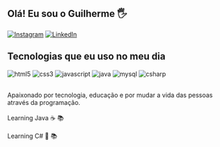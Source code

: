 ## Olá! Eu sou o Guilherme 🖐️

[![Instagram](https://img.shields.io/badge/Instagram-E4405F?style=for-the-badge&logo=instagram&logoColor=white)](https://www.instagram.com/_.guii.rs/)
[![LinkedIn](https://img.shields.io/badge/LinkedIn-0A66C2?style=for-the-badge&logo=linkedin&logoColor=white)](https://www.linkedin.com/in/guilherme-oliveira-258234313/)

## Tecnologias que eu uso no meu dia

<div style="display: inline_block">
  <img align="center" alt="html5" src="https://img.shields.io/badge/HTML5-F16529?style=for-the-badge&logo=html5&logoColor=white" />
  <img align="center" alt="css3" src="https://img.shields.io/badge/CSS3-2965F1?style=for-the-badge&logo=css3&logoColor=white" />
  <img align="center" alt="javascript" src="https://img.shields.io/badge/JavaScript-F7E018?style=for-the-badge&logo=javascript&logoColor=black" />
  <img align="center" alt="java" src="https://img.shields.io/badge/Java-DD4B25?style=for-the-badge&logo=java&logoColor=white" />
  <img align="center" alt="mysql" src="https://img.shields.io/badge/MySQL-00758F?style=for-the-badge&logo=mysql&logoColor=white" />
  <img align="center" alt="csharp" src="https://img.shields.io/badge/C%23-9B4F96?style=for-the-badge&logo=csharp&logoColor=white" />
</div><br/>

Apaixonado por tecnologia, educação e por mudar a vida das pessoas através da programação.  
<br>
Learning Java ☕ 📚  
<br>
Learning C# 🧩 📚
